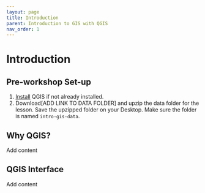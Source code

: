 ```yaml
---
layout: page
title: Introduction
parent: Introduction to GIS with QGIS
nav_order: 1
---
```


# Introduction

## Pre-workshop Set-up
1. [Install](https://www.qgis.org/en/site/forusers/download.html) QGIS if not already installed.
2. Download[ADD LINK TO DATA FOLDER] and upzip the data folder for the lesson. Save the upzipped folder on your Desktop. Make sure the folder is named `intro-gis-data`. 

## Why QGIS?
Add content

## QGIS Interface
Add content
